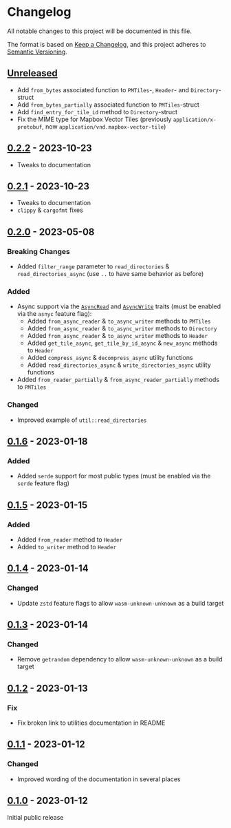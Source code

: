 # Changelog

All notable changes to this project will be documented in this file.

The format is based on [Keep a Changelog](https://keepachangelog.com/en/1.0.0/),
and this project adheres to [Semantic Versioning](https://semver.org/spec/v2.0.0.html).

## [Unreleased]
- Add `from_bytes` associated function to `PMTiles`-, `Header`- and `Directory`-struct
- Add `from_bytes_partially` associated function to `PMTiles`-struct
- Add `find_entry_for_tile_id` method to `Directory`-struct
- Fix the MIME type for Mapbox Vector Tiles (previously `application/x-protobuf`, now `application/vnd.mapbox-vector-tile`)

## [0.2.2] - 2023-10-23
- Tweaks to documentation

## [0.2.1] - 2023-10-23
- Tweaks to documentation
- `clippy` & `cargofmt` fixes

## [0.2.0] - 2023-05-08

### Breaking Changes
- Added `filter_range` parameter to `read_directories` & `read_directories_async` (use `..` to have same behavior as before)

### Added

- Async support via the [`AsyncRead`](https://docs.rs/futures/latest/futures/io/trait.AsyncRead.html) and [`AsyncWrite`](https://docs.rs/futures/latest/futures/io/trait.AsyncWrite.html) traits (must be enabled via the `asnyc` feature flag):
  - Added `from_async_reader` & `to_async_writer` methods to `PMTiles`
  - Added `from_async_reader` & `to_async_writer` methods to `Directory`
  - Added `from_async_reader` & `to_async_writer` methods to `Header`
  - Added `get_tile_async`, `get_tile_by_id_async` & `new_async` methods to `Header`
  - Added `compress_async` & `decompress_async` utility functions
  - Added `read_directories_async` & `write_directories_async` utility functions
- Added `from_reader_partially` & `from_async_reader_partially` methods to `PMTiles`

### Changed
- Improved example of `util::read_directories`

## [0.1.6] - 2023-01-18

### Added 
- Added `serde` support for most public types (must be enabled via the `serde` feature flag)


## [0.1.5] - 2023-01-15

### Added 
- Added `from_reader` method to `Header`
- Added `to_writer` method to `Header`

## [0.1.4] - 2023-01-14

### Changed 
- Update `zstd` feature flags to allow `wasm-unknown-unknown` as a build target

## [0.1.3] - 2023-01-14

### Changed 
- Remove `getrandom` dependency to allow `wasm-unknown-unknown` as a build target

## [0.1.2] - 2023-01-13

### Fix 
- Fix broken link to utilities documentation in README

## [0.1.1] - 2023-01-12

### Changed 
- Improved wording of the documentation in several places

## [0.1.0] - 2023-01-12

Initial public release

[unreleased]: https://github.com/arma-place/pmtiles-rs/compare/v0.2.2...HEAD
[0.2.2]: https://github.com/arma-place/pmtiles-rs/compare/v0.2.1...v0.2.2
[0.2.1]: https://github.com/arma-place/pmtiles-rs/compare/v0.2.0...v0.2.1
[0.2.0]: https://github.com/arma-place/pmtiles-rs/compare/v0.1.6...v0.2.0
[0.1.6]: https://github.com/arma-place/pmtiles-rs/compare/v0.1.5...v0.1.6
[0.1.5]: https://github.com/arma-place/pmtiles-rs/compare/v0.1.4...v0.1.5
[0.1.4]: https://github.com/arma-place/pmtiles-rs/compare/v0.1.3...v0.1.4
[0.1.3]: https://github.com/arma-place/pmtiles-rs/compare/v0.1.2...v0.1.3
[0.1.2]: https://github.com/arma-place/pmtiles-rs/compare/v0.1.1...v0.1.2
[0.1.1]: https://github.com/arma-place/pmtiles-rs/compare/v0.1.0...v0.1.1
[0.1.0]: https://github.com/arma-place/pmtiles-rs/releases/tag/v0.1.0
